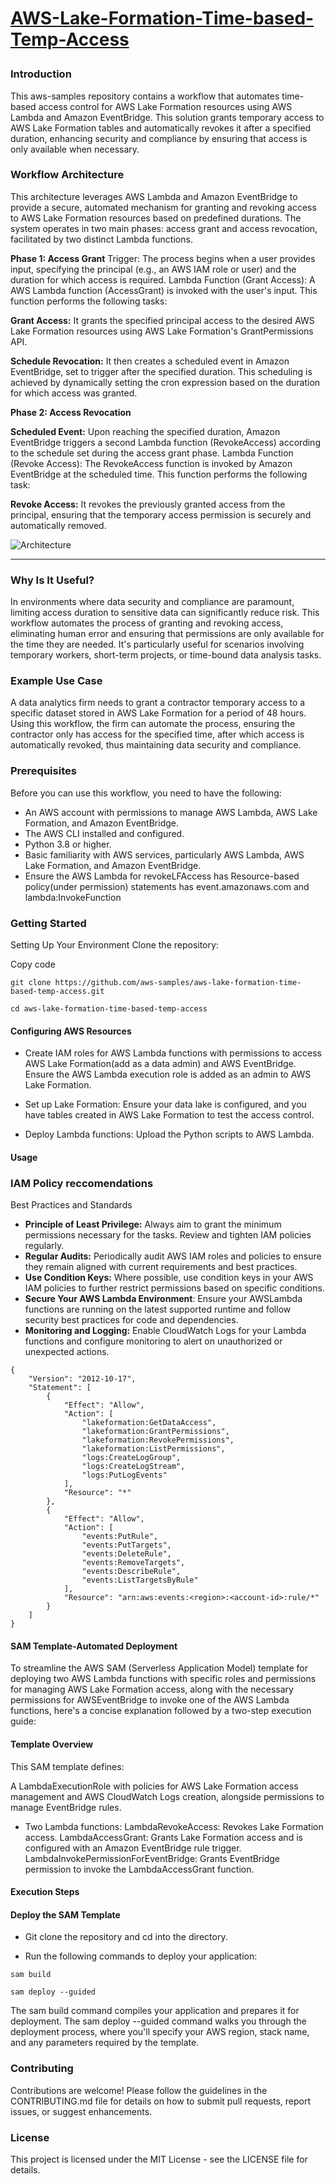 <h1><p><u>AWS-Lake-Formation-Time-based-Temp-Access</u></p></h1>

### Introduction
This aws-samples repository contains a workflow that automates time-based access control for AWS Lake Formation resources using AWS Lambda and Amazon EventBridge. This solution grants temporary access to AWS Lake Formation tables and automatically revokes it after a specified duration, enhancing security and compliance by ensuring that access is only available when necessary.

### Workflow Architecture
This architecture leverages AWS Lambda and Amazon EventBridge to provide a secure, automated mechanism for granting and revoking access to AWS Lake Formation resources based on predefined durations. The system operates in two main phases: access grant and access revocation, facilitated by two distinct Lambda functions.

**Phase 1: Access Grant**
Trigger: The process begins when a user provides input, specifying the principal (e.g., an AWS IAM role or user) and the duration for which access is required.
Lambda Function (Grant Access): A AWS Lambda function (AccessGrant) is invoked with the user's input. This function performs the following tasks:

**Grant Access:** It grants the specified principal access to the desired AWS Lake Formation resources using AWS Lake Formation's GrantPermissions API.

**Schedule Revocation:** It then creates a scheduled event in Amazon EventBridge, set to trigger after the specified duration. This scheduling is achieved by dynamically setting the cron expression based on the duration for which access was granted.

**Phase 2: Access Revocation**

**Scheduled Event:** Upon reaching the specified duration, Amazon EventBridge triggers a second Lambda function (RevokeAccess) according to the schedule set during the access grant phase.
Lambda Function (Revoke Access): The RevokeAccess function is invoked by Amazon EventBridge at the scheduled time. This function performs the following task:

**Revoke Access:** It revokes the previously granted access from the principal, ensuring that the temporary access permission is securely and automatically removed.


![Architecture](https://github.com/aws-samples/aws-lake-formation-time-based-temp-access/blob/main/Architecture.jpg)
***

### Why Is It Useful?
In environments where data security and compliance are paramount, limiting access duration to sensitive data can significantly reduce risk. This workflow automates the process of granting and revoking access, eliminating human error and ensuring that permissions are only available for the time they are needed. It's particularly useful for scenarios involving temporary workers, short-term projects, or time-bound data analysis tasks.

### Example Use Case
A data analytics firm needs to grant a contractor temporary access to a specific dataset stored in AWS Lake Formation for a period of 48 hours. Using this workflow, the firm can automate the process, ensuring the contractor only has access for the specified time, after which access is automatically revoked, thus maintaining data security and compliance.

### Prerequisites
Before you can use this workflow, you need to have the following:

* An AWS account with permissions to manage AWS Lambda, AWS Lake Formation, and Amazon EventBridge.
* The AWS CLI installed and configured.
* Python 3.8 or higher.
* Basic familiarity with AWS services, particularly AWS Lambda, AWS Lake Formation, and Amazon EventBridge.
* Ensure the AWS Lambda for revokeLFAccess has Resource-based policy(under permission) statements has event.amazonaws.com and lambda:InvokeFunction

### Getting Started
Setting Up Your Environment
Clone the repository:

Copy code
```
git clone https://github.com/aws-samples/aws-lake-formation-time-based-temp-access.git
```
```
cd aws-lake-formation-time-based-temp-access
```


#### Configuring AWS Resources
* Create IAM roles for AWS Lambda functions with permissions to access AWS Lake Formation(add as a data admin) and AWS EventBridge. Ensure the AWS Lambda execution role is added as an admin to AWS Lake Formation.

* Set up Lake Formation: Ensure your data lake is configured, and you have tables created in AWS Lake Formation to test the access control.

* Deploy Lambda functions: Upload the Python scripts to AWS Lambda. 

#### Usage

### IAM Policy reccomendations
Best Practices and Standards
* **Principle of Least Privilege:** Always aim to grant the minimum permissions necessary for the tasks. Review and tighten IAM policies regularly.
* **Regular Audits:** Periodically audit AWS IAM roles and policies to ensure they remain aligned with current requirements and best practices.
* **Use Condition Keys:** Where possible, use condition keys in your AWS IAM policies to further restrict permissions based on specific conditions.
* **Secure Your AWS Lambda Environment**: Ensure your AWSLambda functions are running on the latest supported runtime and follow security best practices for code and dependencies.
* **Monitoring and Logging:** Enable CloudWatch Logs for your Lambda functions and configure monitoring to alert on unauthorized or unexpected actions.

```
{
    "Version": "2012-10-17",
    "Statement": [
        {
            "Effect": "Allow",
            "Action": [
                "lakeformation:GetDataAccess",
                "lakeformation:GrantPermissions",
                "lakeformation:RevokePermissions",
                "lakeformation:ListPermissions",
                "logs:CreateLogGroup",
                "logs:CreateLogStream",
                "logs:PutLogEvents"
            ],
            "Resource": "*"
        },
        {
            "Effect": "Allow",
            "Action": [
                "events:PutRule",
                "events:PutTargets",
                "events:DeleteRule",
                "events:RemoveTargets",
                "events:DescribeRule",
                "events:ListTargetsByRule"
            ],
            "Resource": "arn:aws:events:<region>:<account-id>:rule/*"
        }
    ]
}

```

#### SAM Template-Automated Deployment 

To streamline the AWS SAM (Serverless Application Model) template for deploying two AWS Lambda functions with specific roles and permissions for managing AWS Lake Formation access, along with the necessary permissions for AWSEventBridge to invoke one of the AWS Lambda functions, here's a concise explanation followed by a two-step execution guide:

#### Template Overview
This SAM template defines:

A LambdaExecutionRole with policies for AWS Lake Formation access management and AWS CloudWatch Logs creation, alongside permissions to manage EventBridge rules.

* Two Lambda functions:
LambdaRevokeAccess: Revokes Lake Formation access.
LambdaAccessGrant: Grants Lake Formation access and is configured with an Amazon EventBridge rule trigger.
LambdaInvokePermissionForEventBridge: Grants EventBridge permission to invoke the LambdaAccessGrant function.

#### Execution Steps

#### Deploy the SAM Template

* Git clone the repository and cd into the directory.

* Run the following commands to deploy your application:
```
sam build

sam deploy --guided
```
The sam build command compiles your application and prepares it for deployment. The sam deploy --guided command walks you through the deployment process, where you'll specify your AWS region, stack name, and any parameters required by the template.


### Contributing
Contributions are welcome! Please follow the guidelines in the CONTRIBUTING.md file for details on how to submit pull requests, report issues, or suggest enhancements.

### License
This project is licensed under the MIT License - see the LICENSE file for details.
